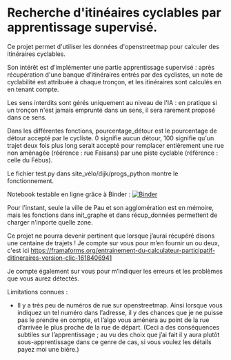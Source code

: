  Recherche d'itinéaires cyclables par apprentissage supervisé.
 =============================================================


 Ce projet permet d'utiliser les données d'openstreetmap pour calculer des itinéraires cyclables.

 Son intérêt est d'implémenter une partie apprentissage supervisé : après récupération d'une banque d'itinéraires entrés par des cyclistes, un note de cyclabilité est attribuée à chaque tronçon, et les itinéraires sont calculés en en tenant compte.

 Les sens interdits sont gérés uniquement au niveau de l'IA : en pratique si un tronçon n'est jamais emprunté dans un sens, il sera rarement proposé dans ce sens.

 Dans les différentes fonctions, pourcentage_détour est le pourcentage de détour accepté par le cycliste. 0 signifie aucun détour, 100 signifie qu'un trajet deux fois plus long serait accepté pour remplacer entièrement une rue non aménagée (réérence : rue Faisans) par une piste cyclable (référence : celle du Fébus).

 Le fichier test.py dans site_vélo/dijk/progs_python montre le fonctionnement.

 Notebook testable en ligne grâce à Binder : 
 [![Binder](https://mybinder.org/badge_logo.svg)](https://mybinder.org/v2/gh/ccharign/osm-velo/HEAD?filepath=site_v%C3%A9lo%2Fd%C3%A9mo.ipynb)


 Pour l'instant, seule la ville de Pau et son agglomération est en mémoire, mais les fonctions dans init_graphe et dans récup_données permettent de charger n'inporte quelle zone.

 Ce projet ne pourra devenir pertinent que lorsque j’aurai récupéré disons une centaine de trajets ! Je compte sur vous pour m’en fournir un ou deux,  c'est ici https://framaforms.org/entrainement-du-calculateur-participatif-ditineraires-version-clic-1618406941

 Je compte également sur vous pour m’indiquer les erreurs et les problèmes que vous aurez détectés.


 Limitations connues :
 - Il y a très peu de numéros de rue sur openstreetmap. Ainsi lorsque vous indiquez un tel numéro dans l’adresse, il y des chances que je ne puisse pas le prendre en compte, et l’algo vous aménera au point de la rue d’arrivée le plus proche de la rue de départ. (Ceci a des conséquences subtiles sur l’apprentissage ; au vu des choix que j’ai fait il y aura plutôt sous-apprentissage dans ce genre de cas, si vous voulez les détails payez moi une bière.)
  
